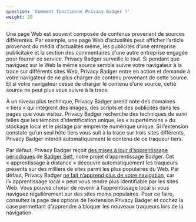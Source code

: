 ```yaml
---
question: 'Comment fonctionne Privacy Badger ?'
weight: 20
---
```


Une page Web est souvent composée de contenus provenant de sources différentes. Par exemple, une page Web d’actualités peut afficher l’article provenant du média d’actualités même, les publicités d’une entreprise publicitaire et la section des commentaires d’une autre entreprise engagée pour fournir ce service. Privacy Badger surveille le tout. Si pendant que naviguez sur le Web la même source semble suivre votre navigateur à la trace sur différents sites Web, Privacy Badger entre en action et demande à votre navigateur de ne plus charger de contenu provenant de cette source. Et si votre navigateur cesse de charger le contenu d’une source, cette source ne peut plus vous suivre à la trace.

À un niveau plus technique, Privacy Badger prend note des domaines « tiers » qui intègrent des images, des scripts et des publicités dans les pages que vous visitez. Privacy Badger recherche des techniques de suivi telles que les témoins d’identification unique, les « supertémoins » du stockage local et le pistage par empreinte numérique unique. Si l’extension constate qu’un seul hôte tiers vous suit à la trace sur trois sites différents, Privacy Badger interdit automatiquement le contenu de ce traqueur tiers.

Par défaut, Privacy Badger reçoit [des mises à jour d’apprentissage périodiques](https://www.eff.org/deeplinks/2023/10/privacy-badger-learns-block-ever-more-trackers) de [Badger Sett](https://github.com/EFForg/badger-sett), notre projet d’apprentissage Badger. Cet « apprentissage à distance » découvre automatiquement les traqueurs présents sur des milliers de sites parmi les plus populaires du Web. Par défaut, Privacy Badger [ne fait n’apprend plus de votre navigation](https://www.eff.org/deeplinks/2020/10/privacy-badger-changing-protect-you-better), car l’« apprentissage local » peut vous rendre plus identifiable par les sites Web. Vous pouvez choisir de revenir à l’apprentissage local si vous naviguez régulièrement sur des sites moins populaires. Pour ce faire, consultez la page des options de l’extension Privacy Badger et cochez la case permettant d’apprendre à bloquer les nouveaux traqueurs lors de la navigation.
